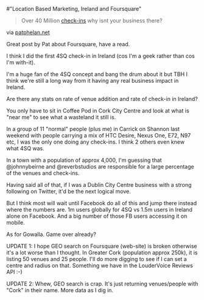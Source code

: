 #"Location Based Marketing, Ireland and Foursquare"


 <div class="posterous_bookmarklet_entry">
<blockquote class="posterous_long_quote">Over 40 Million <a href="http://voip-dev.com/cubic/index.html">check-ins</a> why isnt your business there?</blockquote>
<div class="posterous_quote_citation">via <a href="http://patphelan.net/how-to-get-your-business-ready-for-location-based-marketing/?utm_source=feedburner&amp;utm_medium=feed&amp;utm_campaign=Feed%3A+RoamFree+%28Pat+Phelan+Dot+Net%29">patphelan.net</a>
</div>
<p>Great post by Pat about Foursquare, have a read.</p>
<p>I think I did the first 4SQ check-in in Ireland (cos I'm a geek rather than cos I'm with-it).</p>
<p>I'm a huge fan of the 4SQ concept and bang the drum about it but TBH I think we're still a long way from it having any real business impact in Ireland.</p>
<p>Are there any stats on rate of venue addition and rate of check-in in Ireland?</p>
<p>You only have to sit in Coffee Pod in Cork City Centre and look at what is "near me" to see what a wasteland it still is.</p>
<p>In a group of 11 "normal" people (plus me) in Carrick on Shannon last weekend with people carrying a mix of HTC Desire, Nexus One, E72, N97 etc, I was the only one doing any check-ins. I think 2 others even knew what 4SQ was.</p>
<p>In a town with a population of approx 4,000, I'm guessing that @johnnybeirne and @reverbstudios are responsible for a large percentage of the venues and check-ins.</p>
<p>Having said all of that, if I was a Dublin City Centre business with a strong following on Twitter, it'd be the next logical move.</p>
<p>But I think most will wait until Facebook do all of this and jump there instead where the numbers are. 1m users globally for 4SQ vs 1.5m users in Ireland alone on Facebook. And a big number of those FB users accessing it on mobile.</p>
<p>As for Gowalla. Game over already?</p>
<p>UPDATE 1: I hope GEO search on Foursquare (web-site) is broken otherwise it's a lot worse than I thought. In Greater Cork (population approx 250k), it is listing 50 venues and 25 people. I'll do more digging to see if I can set a centre and radius on that. Something we have in the LouderVoice Reviews API :-)</p>
<p>UPDATE 2: Whew, GEO search is crap. It's just returning venues/people with "Cork" in their name. More data as I dig in.</p>
</div>
 